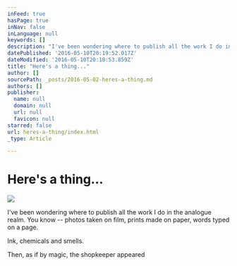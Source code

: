 ```yaml
---
inFeed: true
hasPage: true
inNav: false
inLanguage: null
keywords: []
description: "I've been wondering where to publish all the work I do in the analogue realm. You know – photos taken on film, prints made on paper, words typed on a page. "
datePublished: '2016-05-10T20:19:52.017Z'
dateModified: '2016-05-10T20:18:53.859Z'
title: "Here's a thing..."
author: []
sourcePath: _posts/2016-05-02-heres-a-thing.md
authors: []
publisher:
  name: null
  domain: null
  url: null
  favicon: null
starred: false
url: heres-a-thing/index.html
_type: Article

---
```

# Here's a thing...
![](https://the-grid-user-content.s3-us-west-2.amazonaws.com/81dc8903-4bc3-4415-94c9-40a65c8f8a61.jpg)

I've been wondering where to publish all the work I do in the analogue realm. You know -- photos taken on film, prints made on paper, words typed on a page. 

Ink, chemicals and smells.

Then, as if by magic, the shopkeeper appeared